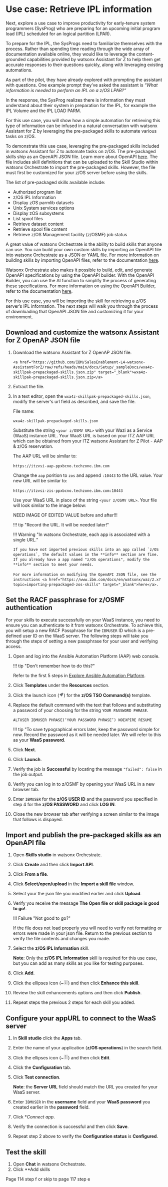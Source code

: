 # Use case: Retrieve IPL information
Next, explore a use case to improve productivity for early-tenure system programmers (SysProg) who are preparing for an upcoming initial program load (IPL) scheduled for an logical partition (LPAR).

To prepare for the IPL, the SysProgs need to familiarize themselves with the process. Rather than spending time reading through the wide array of documentation available online, they would like to leverage the content-grounded capabilities provided by watsonx Assistant for Z to help them get accurate responses to their questions quickly, along with leveraging existing automations.

As part of the pilot, they have already explored with prompting the assistant with questions. One example prompt they’ve asked the assistant is *“What information is needed to perform an IPL on a z/OS LPAR?”* 

In the response, the SysProg realizes there is information they must understand about their system in preparation for the IPL, for example the IPL Volume and the IPL LOAD PARM.

For this use case, you will show how a simple automation for retrieving this type of information can be infused in a natural conversation with watsonx Assistant for Z by leveraging the pre-packaged skills to automate various tasks on z/OS.

To demonstrate this use case, leveraging the pre-packaged skills included in watsonx Assistant for Z to automate tasks on z/OS. The pre-packaged skills ship as an OpenAPI JSON file. Learn more about OpenAPI <a href="https://www.openapis.org/" target="_blank">here</a>. The file includes skill definitions that can be uploaded to the Skill Studio within watsonx Orchestrate to import the pre-packaged skills. However, the file must first be customized for your z/OS server before using the skills.

The list of pre-packaged skills available include:

- Authorized program list
- z/OS IPL Information
- Display zOS parmlib datasets
- Unix System services options
- Display zOS subsystems
- List spool files
- Retrieve dataset content
- Retrieve spool file content
- Retrieve z/OS Management facility (z/OSMF) job status

A great value of watsonx Orchestrate is the ability to build skills that anyone can use. You can build your own custom skills by importing an OpenAPI file into watsonx Orchestrate as a JSON or YAML file. For more information on building skills by importing OpenAPI files, refer to the documentation <a href="https://www.ibm.com/docs/en/watsonx/watson-orchestrate/current?topic=skills-building-by-importing-openapi-files" target="_blank">here</a>.

Watsonx Orchestrate also makes it possible to build, edit, and generate OpenAPI specifications by using the OpenAPI builder. With the OpenAPI Builder, you can use the AI function to simplify the process of generating these specifications. For more information on using the OpenAPI Builder, refer to the documentation <a href="https://www.ibm.com/docs/en/watsonx/watson-orchestrate/current?topic=skills-using-openapi-builder" target="_blank">here</a>.

For this use case, you will be importing the skill for retrieving a z/OS server’s IPL information. The next steps will walk you through the process of downloading that OpenAPI JSON file and customizing it for your environment.

## Download and customize the watsonx Assistant for Z OpenAP JSON file
1. Download the watsonx Assistant for Z OpenAP JSON file.
   
       <a href="https://github.com/IBM/SalesEnablement-L4-watsonx-AssistantForZ/raw/refs/heads/main/docs/Setup/_sampleDocs/wxa4z-skillpak-prepackaged-skills.json.zip" target="_blank">wxa4z-skillpak-prepackaged-skills.json.zip</a>

2. Extract the file.

3. In a text editor, open the `wxa4z-skillpak-prepackaged-skills.json`, modify the server's url field as described, and save the file.


    File name: 
    ```
    wxa4z-skillpak-prepackaged-skills.json
    ```

    Substitute the string `<your z/OSMV URL>` with your Wazi as a Service (WaaS) instance URL. Your WaaS URL is based on your ITZ AAP URL which can be obtained from your ITZ watsonx Assistant for Z Pilot - AAP & z/OS reservation.

    The AAP URL will be similar to:

    ```https://itzvsi-aap-ppxbcno.techzone.ibm.com```

    Change the ```aap``` porition to ```zos``` and append ```:10443``` to the URL value. Your new URL will be similar to:

    ```https://itzvsi-zis-ppxbcno.techzone.ibm.com:10443```

    Use your WaaS URL in place of the string `<your z/OSMV URL>`. Your file will look similar to the image below:

    NEED IMAGE OF EDITED VALUE before and after!!!

    !!! tip "Record the URL. It will be needed later!"

    !!! Warning "In watsonx Orchestrate, each app is associated with a single URL."

       If you have not imported previous skills into an app called `z/OS operations`, the default values in the **info** section are fine. If you already have a app named "z/OS operations", modify the **info** section to meet your needs.
       
       For more information on modifying the OpenAPI JSON file, see the instructions <a href="https://www.ibm.com/docs/en/watsonx/waz/2.x?topic=importing-prepackaged-zos-skills" target="_blank">here</a>.

## Set the RACF passphrase for z/OSMF authentication
For your skills to execute successfully on your WaaS instance, you need to ensure you can authenticate to it from watsonx Orchestrate. To achieve this, you will setup a new RACF Passphrase for the `IBMUSER` ID which is a pre-defined user ID on the WaaS server. The following steps will take you through the
steps of setting a new passphrase for your user and verifying access.

1. Open and log into the Ansible Automation Platform (AAP) web console. 

   !!! tip "Don't remember how to do this?"

      Refer to the first 5 steps in [Explore Ansible Automation Platform](../../skills/exploreAAP.md).

2. Click **Templates** under the **Resources** section.

3. Click the launch icon (![](_attachments/rocketIcon.png)) for the **z/OS TSO Command(s)** template.
4. Replace the default command with the text that follows and substituting a password of your choosing for the string `YOUR PASSWORD PHRASE`.

   ```
   ALTUSER IBMUSER PHRASE(‘YOUR PASSWORD PHRASE’) NOEXPIRE RESUME
   ```

   !!! tip "To save typographical errors later, keep the password simple for now. Record the password as it will be needed later. We will refer to this as your **WaaS password**.

5. Click **Next**.
6. Click **Launch**.
7. Verify the job is **Successful** by locating the message `"failed": false` in the job output.
8. Verify you can log in to z/OSMF by opening your WaaS URL in a new browser tab.
9. Enter `IBMUSER` for the **z/OS USER ID** and the password you specified in step 4 for the **z/OS PASSWORD** and click **LOG IN**.
10. Close the new browser tab after verifying a screen similar to the image that follows is dispayed.
    
## Import and publish the pre-packaged skills as an OpenAPI file

1. Open **Skills studio** in watsonx Orchestrate.
2. Click **Create** and then click **Import API**.
3. Click **From a file**.
4. Click **Select/open/upload** in the **Import a skill file** window.
5. Select your the json file you modified earlier and click **Upload**.
6. Verify you receive the message **The Open file or skill package is good to go!**.

   !!! Failure "Not good to go?"

      If the file does not load properly you will need to verify not formatting or errors were made in your json file. Return to the previous section to verify the file contents and changes you made.
7. Select the **z/OS IPL Information** skill.

   **Note**: Only the **z/OS IPL Information** skill is required for this use case, but you can add as many skills as you like for testing purposes.

8. Click **Add**.
9. Click the ellipses icon (~![](_attachments/ellipsesIcon.png)) and then click **Enhance this skill**.
10. Review the skill enhancements options and then click **Publish**.
11. Repeat steps the previous 2 steps for each skill you added.

## Configure your appURL to connect to the WaaS server
1. In **Skill studio** click the **Apps** tab.
2. Enter the name of your application (**z/OS operations**) in the search field.
3. Click the ellipses icon (~![](_attachments/ellipsesIcon.png)) and then click **Edit**.
4. Click the **Configuration** tab.
5. Click **Test connection**.

   **Note**: the **Server URL** field should match the URL you created for your WaaS server.

6. Enter `IBMUSER` in the **username** field and your **WaaS password** you created earlier in the **password** field.
7. Click **Connect app*.
8. Verify the connection is successful and then click **Save**.
9. Repeat step 2 above to verify the **Configuration status** is **Configured**.
   
## Test the skill
1. Open **Chat** in watsonx Orchestrate.
2. Click **Add skills 

Page 114 step f
or 
skip to page 117 step e